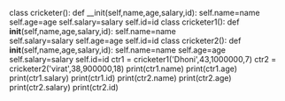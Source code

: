  class cricketer():
    def __init(self,name,age,salary,id):
        self.name=name                          
        self.age=age
        self.salary=salary
        self.id=id
class cricketer1():
    def __init__(self,name,age,salary,id):
        self.name=name                          
        self.salary=salary
        self.age=age
        self.id=id
class cricketer2():
    def __init__(self,name,age,salary,id):
        self.name=name
        self.age=age                            
        self.salary=salary
        self.id=id
ctr1 = cricketer1('Dhoni',43,1000000,7)
ctr2 = cricketer2('virat',38,900000,18)
print(ctr1.name)
print(ctr1.age)
print(ctr1.salary)
print(ctr1.id)
print(ctr2.name)
print(ctr2.age)
print(ctr2.salary)
print(ctr2.id)
